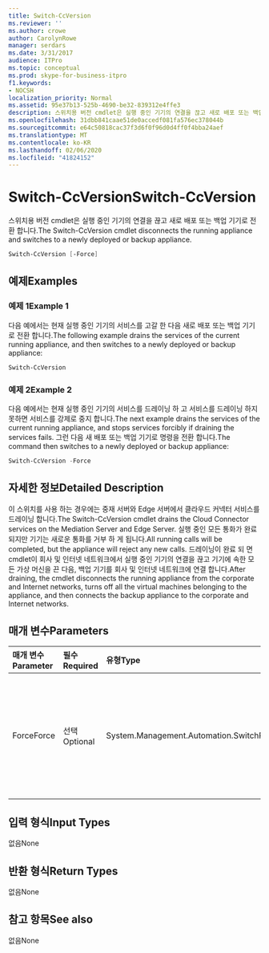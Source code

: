 ```yaml
---
title: Switch-CcVersion
ms.reviewer: ''
ms.author: crowe
author: CarolynRowe
manager: serdars
ms.date: 3/31/2017
audience: ITPro
ms.topic: conceptual
ms.prod: skype-for-business-itpro
f1.keywords:
- NOCSH
localization_priority: Normal
ms.assetid: 95e37b13-525b-4690-be32-839312e4ffe3
description: 스위치용 버전 cmdlet은 실행 중인 기기의 연결을 끊고 새로 배포 또는 백업 기기로 전환 합니다.
ms.openlocfilehash: 31dbb841caae51de0accedf081fa576ec378044b
ms.sourcegitcommit: e64c50818cac37f3d6f0f96d0d4ff0f4bba24aef
ms.translationtype: MT
ms.contentlocale: ko-KR
ms.lasthandoff: 02/06/2020
ms.locfileid: "41824152"
---
```

# <a name="switch-ccversion"></a><span data-ttu-id="0c490-103">Switch-CcVersion</span><span class="sxs-lookup"><span data-stu-id="0c490-103">Switch-CcVersion</span></span>
 
<span data-ttu-id="0c490-104">스위치용 버전 cmdlet은 실행 중인 기기의 연결을 끊고 새로 배포 또는 백업 기기로 전환 합니다.</span><span class="sxs-lookup"><span data-stu-id="0c490-104">The Switch-CcVersion cmdlet disconnects the running appliance and switches to a newly deployed or backup appliance.</span></span> 
  
```powershell
Switch-CcVersion [-Force]
```

## <a name="examples"></a><span data-ttu-id="0c490-105">예제</span><span class="sxs-lookup"><span data-stu-id="0c490-105">Examples</span></span>
<span data-ttu-id="0c490-106"><a name="Examples"> </a></span><span class="sxs-lookup"><span data-stu-id="0c490-106"><a name="Examples"> </a></span></span>

### <a name="example-1"></a><span data-ttu-id="0c490-107">예제 1</span><span class="sxs-lookup"><span data-stu-id="0c490-107">Example 1</span></span>

<span data-ttu-id="0c490-108">다음 예에서는 현재 실행 중인 기기의 서비스를 고갈 한 다음 새로 배포 또는 백업 기기로 전환 합니다.</span><span class="sxs-lookup"><span data-stu-id="0c490-108">The following example drains the services of the current running appliance, and then switches to a newly deployed or backup appliance:</span></span>
  
```powershell
Switch-CcVersion
```

### <a name="example-2"></a><span data-ttu-id="0c490-109">예제 2</span><span class="sxs-lookup"><span data-stu-id="0c490-109">Example 2</span></span>

<span data-ttu-id="0c490-110">다음 예에서는 현재 실행 중인 기기의 서비스를 드레이닝 하 고 서비스를 드레이닝 하지 못하면 서비스를 강제로 중지 합니다.</span><span class="sxs-lookup"><span data-stu-id="0c490-110">The next example drains the services of the current running appliance, and stops services forcibly if draining the services fails.</span></span> <span data-ttu-id="0c490-111">그런 다음 새 배포 또는 백업 기기로 명령을 전환 합니다.</span><span class="sxs-lookup"><span data-stu-id="0c490-111">The command then switches to a newly deployed or backup appliance:</span></span>
  
```powershell
Switch-CcVersion -Force
```

## <a name="detailed-description"></a><span data-ttu-id="0c490-112">자세한 정보</span><span class="sxs-lookup"><span data-stu-id="0c490-112">Detailed Description</span></span>
<span data-ttu-id="0c490-113"><a name="DetailedDescription"> </a></span><span class="sxs-lookup"><span data-stu-id="0c490-113"><a name="DetailedDescription"> </a></span></span>

<span data-ttu-id="0c490-114">이 스위치를 사용 하는 경우에는 중재 서버와 Edge 서버에서 클라우드 커넥터 서비스를 드레이닝 합니다.</span><span class="sxs-lookup"><span data-stu-id="0c490-114">The Switch-CcVersion cmdlet drains the Cloud Connector services on the Mediation Server and Edge Server.</span></span> <span data-ttu-id="0c490-115">실행 중인 모든 통화가 완료 되지만 기기는 새로운 통화를 거부 하 게 됩니다.</span><span class="sxs-lookup"><span data-stu-id="0c490-115">All running calls will be completed, but the appliance will reject any new calls.</span></span> <span data-ttu-id="0c490-116">드레이닝이 완료 되 면 cmdlet이 회사 및 인터넷 네트워크에서 실행 중인 기기의 연결을 끊고 기기에 속한 모든 가상 머신을 끈 다음, 백업 기기를 회사 및 인터넷 네트워크에 연결 합니다.</span><span class="sxs-lookup"><span data-stu-id="0c490-116">After draining, the cmdlet disconnects the running appliance from the corporate and Internet networks, turns off all the virtual machines belonging to the appliance, and then connects the backup appliance to the corporate and Internet networks.</span></span>
  
## <a name="parameters"></a><span data-ttu-id="0c490-117">매개 변수</span><span class="sxs-lookup"><span data-stu-id="0c490-117">Parameters</span></span>
<span data-ttu-id="0c490-118"><a name="DetailedDescription"> </a></span><span class="sxs-lookup"><span data-stu-id="0c490-118"><a name="DetailedDescription"> </a></span></span>

|<span data-ttu-id="0c490-119">**매개 변수**</span><span class="sxs-lookup"><span data-stu-id="0c490-119">**Parameter**</span></span>|<span data-ttu-id="0c490-120">**필수**</span><span class="sxs-lookup"><span data-stu-id="0c490-120">**Required**</span></span>|<span data-ttu-id="0c490-121">**유형**</span><span class="sxs-lookup"><span data-stu-id="0c490-121">**Type**</span></span>|<span data-ttu-id="0c490-122">**설명**</span><span class="sxs-lookup"><span data-stu-id="0c490-122">**Description**</span></span>|
|:-----|:-----|:-----|:-----|
| <span data-ttu-id="0c490-123">Force</span><span class="sxs-lookup"><span data-stu-id="0c490-123">Force</span></span> <br/> | <span data-ttu-id="0c490-124">선택</span><span class="sxs-lookup"><span data-stu-id="0c490-124">Optional</span></span> <br/> |<span data-ttu-id="0c490-125">System.Management.Automation.SwitchParameter</span><span class="sxs-lookup"><span data-stu-id="0c490-125">System.Management.Automation.SwitchParameter</span></span>  <br/> | <span data-ttu-id="0c490-126">서비스 드레이닝이 실패 하는 경우 서비스를 강제로 중지 합니다.</span><span class="sxs-lookup"><span data-stu-id="0c490-126">Stops services forcibly if draining the services fails.</span></span> <br/> |
   
## <a name="input-types"></a><span data-ttu-id="0c490-127">입력 형식</span><span class="sxs-lookup"><span data-stu-id="0c490-127">Input Types</span></span>
<span data-ttu-id="0c490-128"><a name="InputTypes"> </a></span><span class="sxs-lookup"><span data-stu-id="0c490-128"><a name="InputTypes"> </a></span></span>

<span data-ttu-id="0c490-129">없음</span><span class="sxs-lookup"><span data-stu-id="0c490-129">None</span></span>
  
## <a name="return-types"></a><span data-ttu-id="0c490-130">반환 형식</span><span class="sxs-lookup"><span data-stu-id="0c490-130">Return Types</span></span>
<span data-ttu-id="0c490-131"><a name="ReturnTypes"> </a></span><span class="sxs-lookup"><span data-stu-id="0c490-131"><a name="ReturnTypes"> </a></span></span>

<span data-ttu-id="0c490-132">없음</span><span class="sxs-lookup"><span data-stu-id="0c490-132">None</span></span>
  
## <a name="see-also"></a><span data-ttu-id="0c490-133">참고 항목</span><span class="sxs-lookup"><span data-stu-id="0c490-133">See also</span></span>
<span data-ttu-id="0c490-134"><a name="ReturnTypes"> </a></span><span class="sxs-lookup"><span data-stu-id="0c490-134"><a name="ReturnTypes"> </a></span></span>

<span data-ttu-id="0c490-135">없음</span><span class="sxs-lookup"><span data-stu-id="0c490-135">None</span></span>
  

